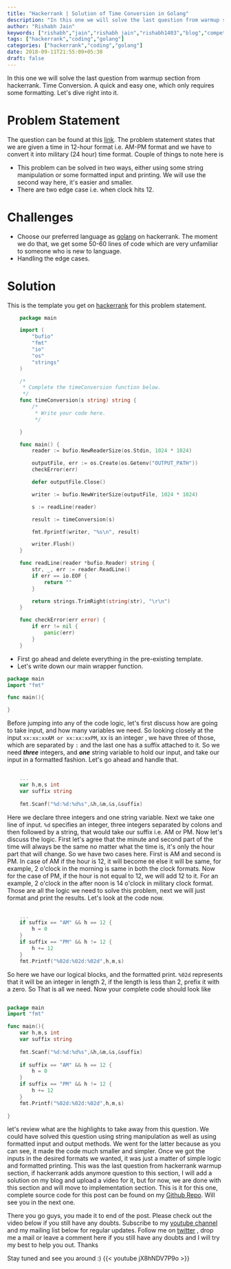 ```yaml
---
title: "Hackerrank | Solution of Time Conversion in Golang"
description: "In this one we will solve the last question from warmup section from hackerrank. Time Conversion. A quick and easy one, which only requires some formatting. Let's dive right into it."
author: "Rishabh Jain"
keywords: ["rishabh","jain","rishabh jain","rishabh1403","blog","competitive","coding","programming","tech","technology","hackerrank","go","golang","solutions in golang","hackerrank solutions","time conversion hackerrank solution"]
tags: ["hackerrank","coding","golang"]
categories: ["hackerrank","coding","golang"]
date: 2018-09-11T21:55:09+05:30
draft: false
---
```

In this one we will solve the last question from warmup section from hackerrank. Time Conversion. A quick and easy one, which only requires some formatting. Let's dive right into it.
<!--more-->

# Problem Statement
The question can be found at this [link](https://www.hackerrank.com/challenges/time-conversion/problem). The problem statement states that we are given a time in 12-hour format i.e. AM-PM format and we have to convert it into military (24 hour) time format.
Couple of things to note here is 

* This problem can be solved in two ways, either using some string manipulation or some formatted input and printing. We will use the second way here, it's easier and smaller. 
* There are two edge case i.e. when clock hits 12.

# Challenges

* Choose our preferred language as [golang](https://golang.org/) on hackerrank. The moment we do that, we get some 50-60 lines of code which are very unfamiliar to someone who is new to language.
* Handling the edge cases.

# Solution

This is the template you get on [hackerrank](https://www.hackerrank.com/) for this problem statement.

```go
    package main

    import (
        "bufio"
        "fmt"
        "io"
        "os"
        "strings"
    )

    /*
     * Complete the timeConversion function below.
     */
    func timeConversion(s string) string {
        /*
         * Write your code here.
         */

    }

    func main() {
        reader := bufio.NewReaderSize(os.Stdin, 1024 * 1024)

        outputFile, err := os.Create(os.Getenv("OUTPUT_PATH"))
        checkError(err)

        defer outputFile.Close()

        writer := bufio.NewWriterSize(outputFile, 1024 * 1024)

        s := readLine(reader)

        result := timeConversion(s)

        fmt.Fprintf(writer, "%s\n", result)

        writer.Flush()
    }

    func readLine(reader *bufio.Reader) string {
        str, _, err := reader.ReadLine()
        if err == io.EOF {
            return ""
        }

        return strings.TrimRight(string(str), "\r\n")
    }

    func checkError(err error) {
        if err != nil {
            panic(err)
        }
    }


```
* First go ahead and delete everything in the pre-existing template.
* Let's write down our main wrapper function.

```go
package main
import "fmt"

func main(){

}
```
Before jumping into any of the code logic, let's first discuss how are going to take input, and how many variables we need. So looking closely at the input `xx:xx:xxAM or xx:xx:xxPM`, xx is an integer , we have three of those, which are separated by `:` and the last one has a suffix attached to it. So we need ***three*** integers, and ***one*** string variable to hold our input, and take our input in a formatted fashion. Let's go ahead and handle that.

```go

    ...
    var h,m,s int
    var suffix string
    
    fmt.Scanf("%d:%d:%d%s",&h,&m,&s,&suffix)

```

Here we declare three integers and one string variable. Next we take one line of input. `%d` specifies an integer, three integers separated by colons and then followed by a string, that would take our suffix i.e. AM or PM. Now let's discuss the logic. First let's agree that the minute and second part of the time will always be the same no matter what the time is, it's only the hour part that will change. So we have two cases here. First is AM and second is PM. In case of AM if the hour is 12, it will become `00` else it will be same, for example, 2 o'clock in the morning is same in both the clock formats. Now for the case of PM, if the hour is not equal to 12, we will add 12 to it. For an example, 2 o'clock in the after noon is 14 o'clock in military clock format. Those are all the logic we need to solve this problem, next we will just format and print the results. Let's look at the code now.

```go

	...
    if suffix == "AM" && h == 12 {
        h = 0
    }
    if suffix == "PM" && h != 12 {
        h += 12
    }
    fmt.Printf("%02d:%02d:%02d",h,m,s)

```

So here we have our logical blocks, and the formatted print. `%02d` represents that it will be an integer in length 2, if the length is less than 2, prefix it with a zero. So That is all we need. Now your complete code should look like

```go

package main
import "fmt"

func main(){
    var h,m,s int
    var suffix string
    
    fmt.Scanf("%d:%d:%d%s",&h,&m,&s,&suffix)
    
    if suffix == "AM" && h == 12 {
        h = 0
    }
    if suffix == "PM" && h != 12 {
        h += 12
    }
    fmt.Printf("%02d:%02d:%02d",h,m,s)
    
}

```
let's review what are the highlights to take away from this question. We could have solved this question using string manipulation as well as using formatted input and output methods. We went for the latter because as you can see, it made the code much smaller and simpler. Once we got the inputs in the desired formats we wanted, it was just a matter of simple logic and formatted printing. This was the last question from hackerrank warmup section, if hackerrank adds anymore question to this section, I will add a solution on my blog and upload a video for it, but for now, we are done with this section and will move to implementation section. This is it for this one, complete source code for this post can be found on my [Github Repo](https://github.com/rishabh1403/hackerrank-golang-solutions/blob/master/practice/algorithms/warmup/time-conversion.go). Will see you in the next one.

There you go guys, you made it to end of the post. Please check out the video below if you still have any doubts. Subscribe to my [youtube channel](https://www.youtube.com/channel/UC4syrEYE9_fzeVBajZIyHlA) and my mailing list below for regular updates. Follow me on [twitter](https://www.twitter.com/rishabhjain1403) , drop me a mail or leave a comment here if you still have any doubts and I will try my best to help you out. Thanks

Stay tuned and see you around :)
{{< youtube jX8hNDV7P9o >}}  
